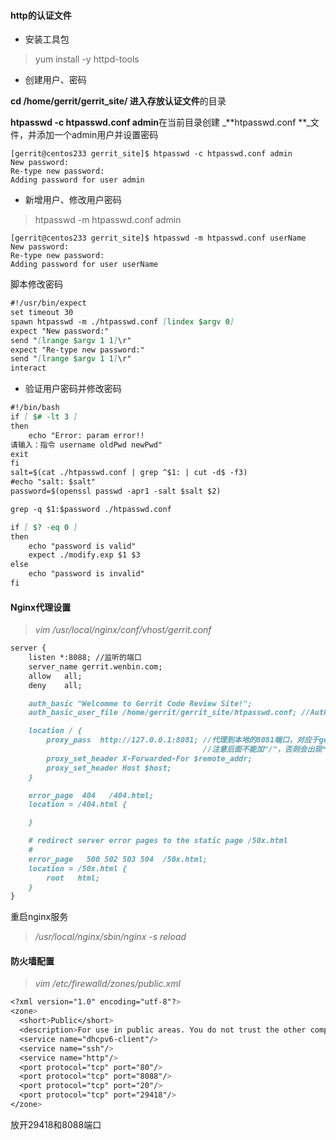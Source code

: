 #### http的认证文件

* 安装工具包

> yum install -y httpd-tools

* 创建用户、密码

**cd /home/gerrit/gerrit\_site/  **进入存放**认证文件**的目录

**htpasswd -c htpasswd.conf admin**在当前目录创建 _**htpasswd.conf **_文件，并添加一个admin用户并设置密码

```
[gerrit@centos233 gerrit_site]$ htpasswd -c htpasswd.conf admin
New password: 
Re-type new password: 
Adding password for user admin
```

* 新增用户、修改用户密码

> htpasswd -m htpasswd.conf admin

```
[gerrit@centos233 gerrit_site]$ htpasswd -m htpasswd.conf userName
New password: 
Re-type new password: 
Adding password for user userName
```

脚本修改密码

```markdown
#!/usr/bin/expect
set timeout 30
spawn htpasswd -m ./htpasswd.conf [lindex $argv 0]
expect "New password:"
send "[lrange $argv 1 1]\r"
expect "Re-type new password:"
send "[lrange $argv 1 1]\r"
interact
```

* 验证用户密码并修改密码

```markdown
#!/bin/bash
if [ $# -lt 3 ]
then
    echo "Error: param error!!
请输入：指令 username oldPwd newPwd"
exit
fi
salt=$(cat ./htpasswd.conf | grep ^$1: | cut -d$ -f3)
#echo "salt: $salt"
password=$(openssl passwd -apr1 -salt $salt $2)

grep -q $1:$password ./htpasswd.conf

if [ $? -eq 0 ]
then
    echo "password is valid"
    expect ./modify.exp $1 $3
else
    echo "password is invalid"
fi
```

#### Nginx代理设置

> _vim /usr/local/nginx/conf/vhost/gerrit.conf_

```markdown
server {
    listen *:8088; //监听的端口
    server_name gerrit.wenbin.com;
    allow   all;
    deny    all;

    auth_basic "Welcomme to Gerrit Code Review Site!";
    auth_basic_user_file /home/gerrit/gerrit_site/htpasswd.conf; //AuthUserFile路径，即http认证文件

    location / {
        proxy_pass  http://127.0.0.1:8081; //代理到本地的8081端口，对应于gerrit的监听端口
                                           //注意后面不能加"/"，否则会出现“Code Review - Error The page you requested was not found....permission to view this page”的报错
        proxy_set_header X-Forwarded-For $remote_addr;
        proxy_set_header Host $host;
    }

    error_page  404   /404.html;
    location = /404.html {

    }

    # redirect server error pages to the static page /50x.html
    #
    error_page   500 502 503 504  /50x.html;
    location = /50x.html {
        root   html;
    }
}
```

重启nginx服务

> _/usr/local/nginx/sbin/nginx -s reload_

#### 防火墙配置

> _vim /etc/firewalld/zones/public.xml_

```css
<?xml version="1.0" encoding="utf-8"?>
<zone>
  <short>Public</short>
  <description>For use in public areas. You do not trust the other computers on networks to not harm your computer. Only selected incoming connections are accepted.</description>
  <service name="dhcpv6-client"/>
  <service name="ssh"/>
  <service name="http"/>
  <port protocol="tcp" port="80"/>
  <port protocol="tcp" port="8088"/>
  <port protocol="tcp" port="20"/>
  <port protocol="tcp" port="29418"/>
</zone>
```

放开29418和8088端口

